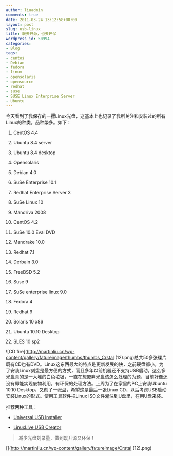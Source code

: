 ```yaml
---
author: liuadmin
comments: true
date: 2011-03-24 13:12:58+00:00
layout: post
slug: usb-linux
title: 既要开源，也要环保
wordpress_id: 50994
categories:
- Blog
tags:
- centos
- Debian
- fedora
- linux
- opensolaris
- opensource
- redhat
- suse
- SUSE Linux Enterprise Server
- Ubuntu
---
```


今天看到了我保存的一摞Linux光盘，这基本上也记录了我所关注和安装过的所有Linux的种类。品种繁多。如下：



	
  1. CentOS 4.4

	
  2. Ubuntu 8.4 server

	
  3. Ubuntu 8.4 desktop

	
  4. Opensolaris

	
  5. Debian 4.0

	
  6. SuSe Enterprise 10.1

	
  7. Redhat Enterprise Server 3

	
  8. SuSe Linux 10

	
  9. Mandriva 2008

	
  10. CentOS 4.2

	
  11. SuSe 10.0 Eval DVD

	
  12. Mandrake 10.0

	
  13. Redhat 7.1

	
  14. Derbain 3.0

	
  15. FreeBSD 5.2

	
  16. Suse 9

	
  17. SuSe enterprise linux 9.0

	
  18. Fedora 4

	
  19. Redhat 9

	
  20. Solaris 10 x86

	
  21. Ubuntu 10.10 Desktop

	
  22. SLES 10 sp2


![CD fire](http://martinliu.cn/wp-content/gallery/fatureimage/thumbs/thumbs_Crstal (12).png)总共50多张碟片既有CD也有DVD。Linux这东西最大的特点是更新发展的快，之前硬盘都小，为了安装Linux刻盘是最方便的方式，而且多年以前机器还不支持USB启动。这么多光盘真的是一大堆的白色垃圾，一直在想废弃光盘该怎么处理的为题，目前好像还没有即能实现废物利用，有环保的处理方法。上周为了在家里的PC上安装Ubuntu 10.10 Desktop，又刻了一张盘，希望这是最后一张Linux CD，以后考虑USB启动安装Linux的形式。使用工具软件把Linux ISO文件灌注到U盘里，在用U盘来装。



推荐两种工具：



	
  * [Universal USB Installer](http://www.pendrivelinux.com/universal-usb-installer-easy-as-1-2-3/)

	
  * [LinuxLive USB Creator](http://www.linuxliveusb.com/en/home)




<blockquote>减少光盘刻录量，做到既开源又环保！</blockquote>


[](http://martinliu.cn/wp-content/gallery/fatureimage/Crstal (12).png)
